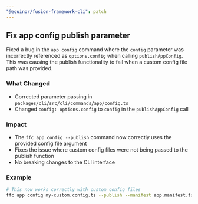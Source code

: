 ```yaml
---
"@equinor/fusion-framework-cli": patch
---
```


## Fix app config publish parameter

Fixed a bug in the `app config` command where the `config` parameter was incorrectly referenced as `options.config` when calling `publishAppConfig`. This was causing the publish functionality to fail when a custom config file path was provided.

### What Changed
- Corrected parameter passing in `packages/cli/src/cli/commands/app/config.ts`
- Changed `config: options.config` to `config` in the `publishAppConfig` call

### Impact
- The `ffc app config --publish` command now correctly uses the provided config file argument
- Fixes the issue where custom config files were not being passed to the publish function
- No breaking changes to the CLI interface

### Example
```bash
# This now works correctly with custom config files
ffc app config my-custom.config.ts --publish --manifest app.manifest.ts --env prod
```